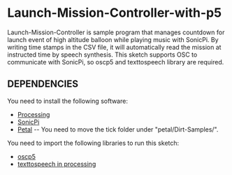 # Launch-Mission-Controller-with-p5

Launch-Mission-Controller is sample program that manages countdown for launch event of high altitude balloon while playing music with SonicPi. By writing time stamps in the CSV file, it will automatically read the mission at instructed time by speech synthesis. This sketch supports OSC to communicate with SonicPi, so oscp5 and texttospeech library are required.


## DEPENDENCIES

You need to install the following software:

- [Processing](https://processing.org/)
- [SonicPi](http://sonic-pi.net/)
- [Petal](https://github.com/siaflab/petal)
-- You need to move the tick folder under "petal/Dirt-Samples/".
  
You need to import the following libraries to run this sketch:

- [oscp5](https://github.com/sojamo/oscp5)
- [texttospeech in processing](http://www.frontiernerds.com/text-to-speech-in-processing)

